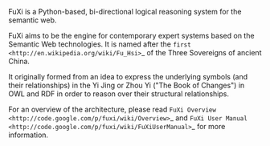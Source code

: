 FuXi is a Python-based, bi-directional logical reasoning system for the
semantic web.

FuXi aims to be the engine for contemporary expert systems based on the
Semantic Web technologies. It is named after the
`first <http://en.wikipedia.org/wiki/Fu_Hsi>`_ of the Three Sovereigns
of ancient China.

It originally formed from an idea to express the underlying symbols (and
their relationships) in the Yi Jing or Zhou Yi ("The Book of Changes")
in OWL and RDF in order to reason over their structural relationships.

For an overview of the architecture, please read
`FuXi Overview <http://code.google.com/p/fuxi/wiki/Overview>`_ and
`FuXi User Manual <http://code.google.com/p/fuxi/wiki/FuXiUserManual>`_
for more information.

